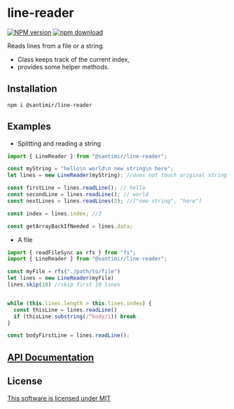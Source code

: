 # line-reader
[![NPM version][npm-image]][npm-url]
[![npm download][download-image]][download-url]

Reads lines from a file or a string.

* Class keeps track of the current index, 
* provides some helper methods.

## Installation

```
npm i @santimir/line-reader
```

## Examples

* Splitting and reading a string

```javascript
import { LineReader } from "@santimir/line-reader";

const myString = "hello\n world\n new string\n here";
let lines = new LineReader(myString); //does not touch original string

const firstLine = lines.readLine(); // hello
const secondLine = lines.readLine(); // world
const nextLines = lines.readLines(2); //["new string", "here"]

const index = lines.index; //3

const getArrayBackIfNeeded = lines.data;
```

* A file

```javascript
import { readFileSync as rfs } from "fs";
import { LineReader } from "@santimir/line-reader";

const myFile = rfs("./path/to/file")
let lines = new LineReader(myFile)
lines.skip(10) //skip first 10 lines


while (this.lines.length > this.lines.index) {
  const thisLine = lines.readLine()
  if (thisLine.substring(/^body/i)) break
}

const bodyFirstLine = lines.readLine();
```

## [API Documentation][docs]

## License
[This software is licensed under MIT][license]

[npm-image]: https://img.shields.io/npm/v/@santimir/line-reader.svg
[npm-url]: https://www.npmjs.com/package/@santimir/line-reader
[download-image]: https://img.shields.io/npm/dm/@santimir/line-reader.svg
[download-url]: https://www.npmjs.com/package/@santimir/line-reader
[license]: https://github.com/santimirandarp/line-reader/LICENSE.md
[docs]: https://santimirandarp.github.io/line-reader/
